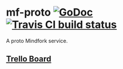 # mf-proto [![GoDoc](https://godoc.org/github.com/synapse-garden/mf-proto?status.png)](http://godoc.org/github.com/synapse-garden/mf-proto) [![Travis CI build status](https://travis-ci.org/synapse-garden/mf-proto.svg)](https://travis-ci.org/synapse-garden/mf-proto)
A proto Mindfork service.

## [Trello Board](https://trello.com/b/d5BvV6r2/mf-proto)